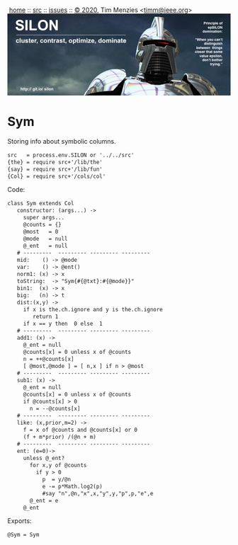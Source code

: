 <a name=top></a><p>       
&nbsp;[home](http://git.io/silon) ::
[src](https://github.com/timm/silon/raw/master/src) ::
[issues](http://git.io/silon) ::
<a href="https://github.com/timm/silon/raw/master/raw/master/LICENSE.md">&copy; 2020</a>,
Tim Menzies
<<a href="mailto:timm@ieee.org">timm&commat;ieee.org</a>>
<br>
[<img width=900 src="https://github.com/timm/silon/raw/master/etc/img/banner.jpg">](http://git.io/silon)<br>

# Sym

Storing info about symbolic  columns.

    src   = process.env.SILON or '../../src'
    {the} = require src+'/lib/the'
    {say} = require src+'/lib/fun'
    {Col} = require src+'/cols/col'

Code:

    class Sym extends Col
       constructor: (args...) ->
         super args...
         @counts = {}
         @most   = 0
         @mode   = null
         @_ent   = null
       # ---------  --------- --------- ---------
       mid:    () -> @mode
       var:    () -> @ent()
       norm1: (x) -> x
       toString:  -> "Sym{#{@txt}:#{@mode}}"
       bin1:  (x) -> x
       big:   (n) -> t
       dist:(x,y) ->
         if x is the.ch.ignore and y is the.ch.ignore
            return 1
         if x == y then  0 else  1
       # ---------  --------- --------- ---------
       add1: (x) ->
         @_ent = null
         @counts[x] = 0 unless x of @counts
         n = ++@counts[x]
         [ @most,@mode ] = [ n,x ] if n > @most
       # ---------  --------- --------- ---------
       sub1: (x) ->
         @_ent = null
         @counts[x] = 0 unless x of @counts
         if @counts[x] > 0
           n = --@counts[x]
       # ---------  --------- --------- ---------
       like: (x,prior,m=2) ->
         f = x of @counts and @counts[x] or 0
         (f + m*prior) /(@n + m)
       # ---------  --------- --------- ---------
       ent: (e=0)->
         unless @_ent?
           for x,y of @counts
             if y > 0
               p  = y/@n
               e -= p*Math.log2(p)
               #say "n",@n,"x",x,"y",y,"p",p,"e",e
           @_ent = e
         @_ent

Exports:

    @Sym = Sym
